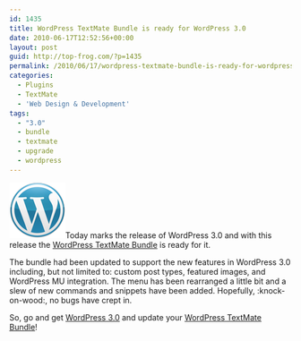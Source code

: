 ```yaml
---
id: 1435
title: WordPress TextMate Bundle is ready for WordPress 3.0
date: 2010-06-17T12:52:56+00:00
layout: post
guid: http://top-frog.com/?p=1435
permalink: /2010/06/17/wordpress-textmate-bundle-is-ready-for-wordpress-3-0/
categories:
  - Plugins
  - TextMate
  - 'Web Design & Development'
tags:
  - "3.0"
  - bundle
  - textmate
  - upgrade
  - wordpress
---
```

[<img class="alignright" src="/assets/articles/blue-m.png" alt="" title="wp-logo-cropped" />](http://wordpress.org)Today marks the release of WordPress 3.0 and with this release the [WordPress TextMate Bundle](http://top-frog.com/projects/wordpress-textmate-bundle/) is ready for it. 

The bundle had been updated to support the new features in WordPress 3.0 including, but not limited to: custom post types, featured images, and WordPress MU integration. The menu has been rearranged a little bit and a slew of new commands and snippets have been added. Hopefully, :knock-on-wood:, no bugs have crept in.

So, go and get [WordPress 3.0](http://wordpress.org/download/) and update your [WordPress TextMate Bundle](http://top-frog.com/projects/wordpress-textmate-bundle/)!